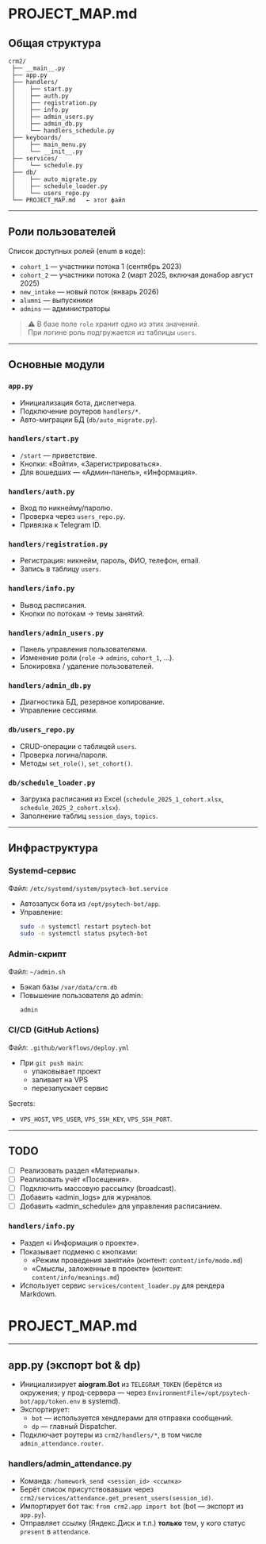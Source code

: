 # PROJECT_MAP.md

## Общая структура
```
crm2/
 ├── __main__.py
 ├── app.py
 ├── handlers/
 │    ├── start.py
 │    ├── auth.py
 │    ├── registration.py
 │    ├── info.py
 │    ├── admin_users.py
 │    ├── admin_db.py
 │    └── handlers_schedule.py
 ├── keyboards/
 │    ├── main_menu.py
 │    └── __init__.py
 ├── services/
 │    └── schedule.py
 ├── db/
 │    ├── auto_migrate.py
 │    ├── schedule_loader.py
 │    └── users_repo.py
 └── PROJECT_MAP.md   ← этот файл
```

---

## Роли пользователей
Список доступных ролей (enum в коде):  
- `cohort_1` — участники потока 1 (сентябрь 2023)  
- `cohort_2` — участники потока 2 (март 2025, включая донабор август 2025)  
- `new_intake` — новый поток (январь 2026)  
- `alumni` — выпускники  
- `admins` — администраторы  

> ⚠️ В базе поле `role` хранит одно из этих значений.  
> При логине роль подгружается из таблицы `users`.

---

## Основные модули

### `app.py`
- Инициализация бота, диспетчера.
- Подключение роутеров `handlers/*`.
- Авто-миграции БД (`db/auto_migrate.py`).

### `handlers/start.py`
- `/start` — приветствие.
- Кнопки: «Войти», «Зарегистрироваться».
- Для вошедших — «Админ-панель», «Информация».

### `handlers/auth.py`
- Вход по никнейму/паролю.
- Проверка через `users_repo.py`.
- Привязка к Telegram ID.

### `handlers/registration.py`
- Регистрация: никнейм, пароль, ФИО, телефон, email.
- Запись в таблицу `users`.

### `handlers/info.py`
- Вывод расписания.
- Кнопки по потокам → темы занятий.

### `handlers/admin_users.py`
- Панель управления пользователями.
- Изменение роли (`role` → `admins`, `cohort_1`, …).
- Блокировка / удаление пользователей.

### `handlers/admin_db.py`
- Диагностика БД, резервное копирование.
- Управление сессиями.

### `db/users_repo.py`
- CRUD-операции с таблицей `users`.
- Проверка логина/пароля.
- Методы `set_role()`, `set_cohort()`.

### `db/schedule_loader.py`
- Загрузка расписания из Excel (`schedule_2025_1_cohort.xlsx`, `schedule_2025_2_cohort.xlsx`).
- Заполнение таблиц `session_days`, `topics`.

---

## Инфраструктура

### Systemd-сервис
Файл: `/etc/systemd/system/psytech-bot.service`  
- Автозапуск бота из `/opt/psytech-bot/app`.  
- Управление:  
  ```bash
  sudo -n systemctl restart psytech-bot
  sudo -n systemctl status psytech-bot
  ```

### Admin-скрипт
Файл: `~/admin.sh`  
- Бэкап базы `/var/data/crm.db`  
- Повышение пользователя до admin:  
  ```bash
  admin
  ```

### CI/CD (GitHub Actions)
Файл: `.github/workflows/deploy.yml`  
- При `git push main`:  
  - упаковывает проект  
  - заливает на VPS  
  - перезапускает сервис  

Secrets:
- `VPS_HOST`, `VPS_USER`, `VPS_SSH_KEY`, `VPS_SSH_PORT`.

---

## TODO
- [ ] Реализовать раздел «Материалы».  
- [ ] Реализовать учёт «Посещения».  
- [ ] Подключить массовую рассылку (broadcast).  
- [ ] Добавить «admin_logs» для журналов.  
- [ ] Добавить «admin_schedule» для управления расписанием.

### `handlers/info.py`
- Раздел «ℹ️ Информация о проекте».
- Показывает подменю с кнопками:
  - «Режим проведения занятий» (контент: `content/info/mode.md`)
  - «Смыслы, заложенные в проекте» (контент: `content/info/meanings.md`)
- Использует сервис `services/content_loader.py` для рендера Markdown.
# PROJECT_MAP.md

---

## app.py (экспорт bot & dp)
- Инициализирует **aiogram.Bot** из `TELEGRAM_TOKEN` (берётся из окружения; у прод-сервера — через `EnvironmentFile=/opt/psytech-bot/app/token.env` в systemd).
- Экспортирует:
  - `bot` — используется хендлерами для отправки сообщений.
  - `dp` — главный Dispatcher.
- Подключает роутеры из `crm2/handlers/*`, в том числе `admin_attendance.router`.

### handlers/admin_attendance.py
- Команда: `/homework_send <session_id> <ссылка>`
- Берёт список присутствовавших через `crm2/services/attendance.get_present_users(session_id)`.
- Импортирует бот так: `from crm2.app import bot` (bot — экспорт из `app.py`).
- Отправляет ссылку (Яндекс.Диск и т.п.) **только** тем, у кого статус `present` в `attendance`.
